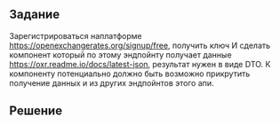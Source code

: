 ## Задание
Зарегистрироваться наплатформе https://openexchangerates.org/signup/free, получить ключ
И сделать компонент который по этому эндпойнту получает данные
https://oxr.readme.io/docs/latest-json, результат нужен в виде DTO.
К компоненту потенциально должно быть возможно прикрутить получение данных и из других эндпойнтов этого апи.

## Решение
